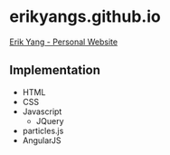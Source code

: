 # erikyangs.github.io
[Erik Yang - Personal Website](https://erikyangs.github.io)

## Implementation
* HTML
* CSS
* Javascript
   * JQuery
* particles.js
* AngularJS
